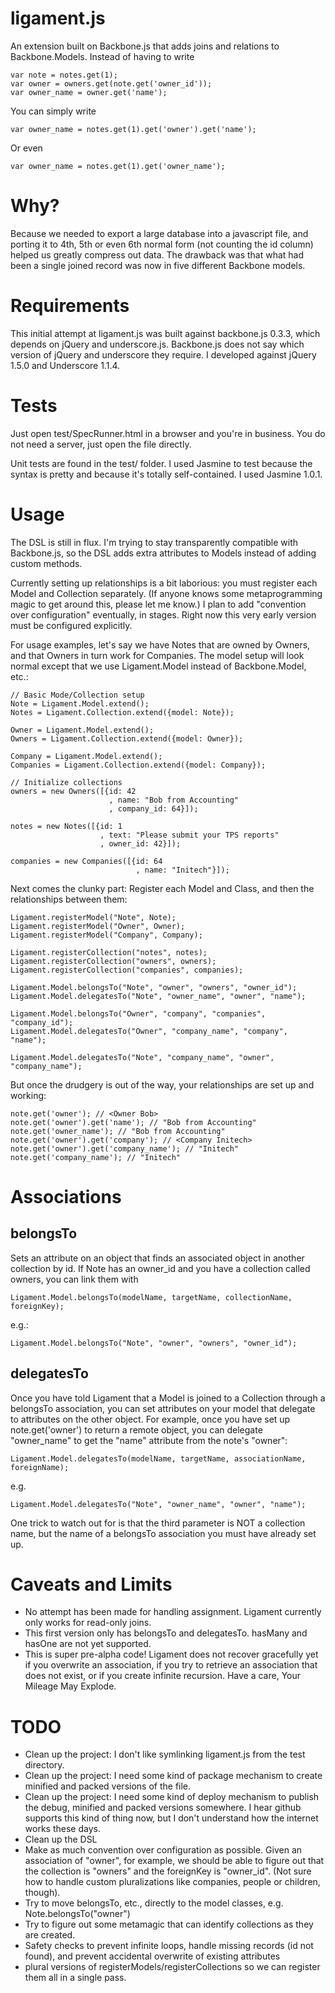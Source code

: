 # ligament.js #
An extension built on Backbone.js that adds joins and relations to
Backbone.Models. Instead of having to write

    var note = notes.get(1);
    var owner = owners.get(note.get('owner_id'));
    var owner_name = owner.get('name');

You can simply write

    var owner_name = notes.get(1).get('owner').get('name');

Or even

    var owner_name = notes.get(1).get('owner_name');

# Why? #

Because we needed to export a large database into a javascript file,
and porting it to 4th, 5th or even 6th normal form (not counting the
id column) helped us greatly compress out data. The drawback was that
what had been a single joined record was now in five different
Backbone models.

# Requirements #
This initial attempt at ligament.js was built against backbone.js
0.3.3, which depends on jQuery and underscore.js. Backbone.js does not
say which version of jQuery and underscore they require. I developed
against jQuery 1.5.0 and Underscore 1.1.4.

# Tests #
Just open test/SpecRunner.html in a browser and you're in business.
You do not need a server, just open the file directly.

Unit tests are found in the test/ folder. I used Jasmine to test
because the syntax is pretty and because it's totally self-contained.
I used Jasmine 1.0.1.

# Usage #

The DSL is still in flux. I'm trying to stay transparently compatible
with Backbone.js, so the DSL adds extra attributes to Models instead
of adding custom methods.

Currently setting up relationships is a bit laborious: you must
register each Model and Collection separately. (If anyone knows some
metaprogramming magic to get around this, please let me know.) I plan
to add "convention over configuration" eventually, in stages. Right
now this very early version must be configured explicitly.

For usage examples, let's say we have Notes that are owned by Owners,
and that Owners in turn work for Companies. The model setup will look
normal except that we use Ligament.Model instead of Backbone.Model,
etc.:

    // Basic Mode/Collection setup
    Note = Ligament.Model.extend();
    Notes = Ligament.Collection.extend({model: Note});
    
    Owner = Ligament.Model.extend();
    Owners = Ligament.Collection.extend({model: Owner});
    
    Company = Ligament.Model.extend();
    Companies = Ligament.Collection.extend({model: Company});
    
    // Initialize collections
    owners = new Owners([{id: 42
                          , name: "Bob from Accounting"
                          , company_id: 64}]);
    
    notes = new Notes([{id: 1
                        , text: "Please submit your TPS reports"
                        , owner_id: 42}]);
    
    companies = new Companies([{id: 64
                                , name: "Initech"}]);
    

Next comes the clunky part: Register each Model and Class, and then
the relationships between them:

    Ligament.registerModel("Note", Note);
    Ligament.registerModel("Owner", Owner);
    Ligament.registerModel("Company", Company);
    
    Ligament.registerCollection("notes", notes);
    Ligament.registerCollection("owners", owners);
    Ligament.registerCollection("companies", companies);
    
    Ligament.Model.belongsTo("Note", "owner", "owners", "owner_id");
    Ligament.Model.delegatesTo("Note", "owner_name", "owner", "name");
    
    Ligament.Model.belongsTo("Owner", "company", "companies", "company_id");
    Ligament.Model.delegatesTo("Owner", "company_name", "company", "name");
    
    Ligament.Model.delegatesTo("Note", "company_name", "owner", "company_name");

But once the drudgery is out of the way, your relationships are set up
and working:

    note.get('owner'); // <Owner Bob>
    note.get('owner').get('name'); // "Bob from Accounting"
    note.get('owner_name'); // "Bob from Accounting"
    note.get('owner').get('company'); // <Company Initech>
    note.get('owner').get('company_name'); // "Initech"
    note.get('company_name'); // "Initech"

# Associations #
## belongsTo ##

Sets an attribute on an object that finds an associated object in
another collection by id. If Note has an owner_id and you have a
collection called owners, you can link them with

    Ligament.Model.belongsTo(modelName, targetName, collectionName, foreignKey);

e.g.:

    Ligament.Model.belongsTo("Note", "owner", "owners", "owner_id");

## delegatesTo ##

Once you have told Ligament that a Model is joined to a Collection
through a belongsTo association, you can set attributes on your model
that delegate to attributes on the other object. For example, once you
have set up note.get('owner') to return a remote object, you can
delegate "owner_name" to get the "name" attribute from the note's
"owner":

    Ligament.Model.delegatesTo(modelName, targetName, associationName, foreignName);

e.g.

    Ligament.Model.delegatesTo("Note", "owner_name", "owner", "name");

One trick to watch out for is that the third parameter is NOT a
collection name, but the name of a belongsTo association you must have
already set up.


# Caveats and Limits #

* No attempt has been made for handling assignment. Ligament currently
  only works for read-only joins.
* This first version only has belongsTo and delegatesTo. hasMany and
  hasOne are not yet supported.
* This is super pre-alpha code! Ligament does not recover gracefully
  yet if you overwrite an association, if you try to retrieve an
  association that does not exist, or if you create infinite
  recursion. Have a care, Your Mileage May Explode.

# TODO #
* Clean up the project: I don't like symlinking ligament.js from the
  test directory. 
* Clean up the project: I need some kind of package mechanism to
  create minified and packed versions of the file. 
* Clean up the project: I need some kind of deploy mechanism to
  publish the debug, minified and packed versions somewhere. I hear
  github supports this kind of thing now, but I don't understand how
  the internet works these days.
* Clean up the DSL
* Make as much convention over configuration as possible. Given an
  association of "owner", for example, we should be able to figure out
  that the collection is "owners" and the foreignKey is "owner_id".
  (Not sure how to handle custom pluralizations like companies, people
  or children, though).
* Try to move belongsTo, etc., directly to the model classes, e.g.
  Note.belongsTo("owner")
* Try to figure out some metamagic that can identify collections as
  they are created.
* Safety checks to prevent infinite loops, handle missing records (id
  not found), and prevent accidental overwrite of existing attributes
* plural versions of registerModels/registerCollections so we can
  register them all in a single pass.


   
